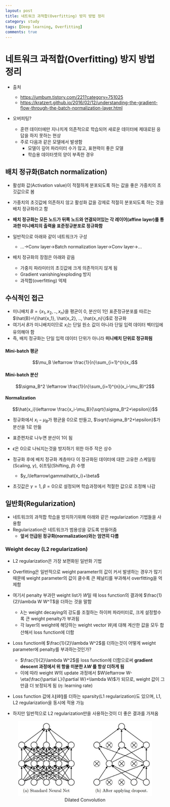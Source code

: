 ```yaml
---
layout: post
title: 네트워크 과적합(Overfitting) 방지 방법 정리
category: study
tags: [Deep learning, Overfitting]
comments: true
---
```


# 네트워크 과적합(Overfitting) 방지 방법 정리
- 출처
  - https://umbum.tistory.com/221?category=751025
  - https://kratzert.github.io/2016/02/12/understanding-the-gradient-flow-through-the-batch-normalization-layer.html

- 오버피팅?
  - 훈련 데이터에만 지나치게 의존적으로 학습되어 새로운 데이터에 제대로된 응답을 하지 못하는 현상
  - 주로 다음과 같은 모델에서 발생함
    - 모델이 깊어 파라미터 수가 많고, 표현력이 좋은 모델
    - 학습용 데이터셋의 양이 부족한 경우

## 배치 정규화(Batch normalization)
- 활성화 값(Activation value)이 적절하게 분포되도록 하는 값을 좋은 가중치의 초깃값으로 봄
- 가중치의 초깃값에 의존하지 않고 활성화 값을 강제로 적절히 분포되도록 하는 것을 배치 정규화라고 함

- __배치 정규화는 모든 노드가 뒤쪽 노드와 연결되어있는 각 레이어(affine layer)를 통과한 미니배치의 출력을 표준정규분포로 정규화함__
- 일반적으로 아래와 같이 네트워크가 구성
  - ...->Conv layer->Batch normalization layer->Conv layer->...

- 배치 정규화의 장점은 아래와 같음
  - 가중치 파라미터의 초깃값에 크게 의존적이지 않게 됨
  - Gradient vanishing/exploding 방지
  - 과적합(overfitting) 억제

## 수식적인 접근
- 미니배치 $B=\{x_1, x_2, .., x_n\}$을 평균이 0, 분산이 1인 표준정규분포를 따르는 $\hat{B}=\{\hat{x_1}, \hat{x_2}, .., \hat{x_n}\}$로 정규화
- 여기서 $B$가 미니배치이므로 $x_i$는 단일 원소 값이 아니라 단일 입력 데이터 벡터임에 유의해야 함
- 즉, 배치 정규화는 단일 입력 데이터 단위가 아니라 __미니배치 단위로 정규화됨__

#### Mini-batch 평균

$$\mu_B \leftarrow \frac{1}{n}\sum_{i=1}^{n}x_i$$

#### Mini-batch 분산

$$\sigma_B^2 \leftarrow \frac{1}{n}\sum_{i=1}^{n}(x_i-\mu_B)^2$$

#### Normalization

$$\hat{x_i}\leftarrow \frac{x_i-\mu_B}{\sqrt{\sigma_B^2+\epsilon}}$$

- 정규화에서 $x_i-\mu_B$가 평균을 0으로 만들고, $\sqrt{\sigma_B^2+\epsilon}$가 분산을 1로 만듦
- 표준편차로 나누면 분산이 1이 됨
- $\epsilon$은 0으로 나눠지는것을 방지하기 위한 아주 작은 상수

- 정규화 후에 배치 정규화 계층마다 이 정규화된 데이터에 대한 고유한 스케일링(Scaling, $\gamma$), 쉬프팅(Shifting, $\beta$) 수행
  - $y_i\leftarrow\gamma\hat{x_i}+\beta$
- 초깃값은 $\gamma=1,\; \beta=0$으로 설정되며 학습과정에서 적절한 값으로 조정해 나감

## 일반화(Regularization)
- 네트워크의 과적합 학습을 방지하기위해 아래와 같은 regularization 기법들을 사용함
- Regularization은 네트워크가 범용성을 갖도록 만들어줌
  - __앞서 언급된 정규화(normalization)와는 엄연히 다름__

### Weight decay (L2 regularization)
- L2 regularization은 가장 보편화된 일반화 기법
- Overfitting은 일반적으로 weight parameter의 값이 커서 발생하는 경우가 많기때문에 weight parameter의 값이 클수록 큰 페널티를 부과해서 overfitting을 억제함

- 여기서 penalty 부과란 weight list가 $W$일 때 loss function의 결과에 $\frac{1}{2}\lambda W W^T$을 더하는 것을 말함
  - $\lambda$는 weight decaying의 강도를 조절하는 하이퍼 파라미터로, 크게 설정할수록 큰 weight penalty가 부과됨
  - 각 layer의 weight에 해당하는 weight vector $W_i$에 대해 계산한 값을 모두 합산해서 loss function에 더함

- Loss function에 $\frac{1}{2}\lambda W^2$를 더하는것이 어떻게 weight parameter에 penalty를 부과하는것인가?
  - $\frac{1}{2}\lambda W^2$를 loss function에 더함으로써 __gradient descent 과정에서 위 항을 미분한 $\lambda W$ 를 항상 더하게 됨__
  - 이에 따라 weight $W$의 update 과정에서 $W\leftarrow W-\eta(\frac{\partial L}{\partial W}+\lambda W)$가 되므로, weight 값이 그만큼 더 보정되게 됨 ($\eta$: learning rate)
- Loss function 값에 $\lambda \|W\|$를 더하는 sparsity(L1 regularization)도 있으며, L1, L2 regularization을 동시에 적용 가능
- 하지만 일반적으로 L2 regularization만을 사용하는것이 더 좋은 결과를 가져옴

<center>
<figure>
<img src="/assets/post_img/study/2019-11-01-dnn_optimization/fig1.jpg" alt="views">
<figcaption>Dilated Convolution </figcaption>
</figure>
</center>
